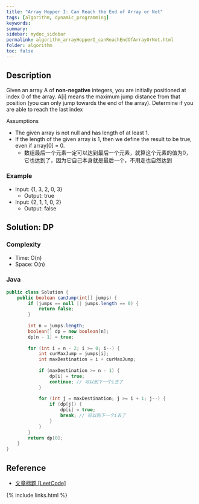 ```yaml
---
title: "Array Hopper I: Can Reach the End of Array or Not"
tags: [algorithm, dynamic_programming]
keywords:
summary:
sidebar: mydoc_sidebar
permalink: algorithm_arrayHopperI_canReachEndOfArrayOrNot.html
folder: algorithm
toc: false
---
```


## Description
Given an array A of **non-negative** integers, you are initially positioned at index 0 of the array. 
A[i] means the maximum jump distance from that position (you can only jump towards the end of the array). 
Determine if you are able to reach the last index

Assumptions
* The given array is not null and has length of at least 1.
* If the length of the given array is 1, then we define the result to be true, even if array[0] = 0.
  * 数组最后一个元素一定可以达到最后一个元素，就算这个元素的值为0，它也达到了，因为它自己本身就是最后一个，不用走也自然达到

### Example
* Input: {1, 3, 2, 0, 3}
  * Output: true
* Input: {2, 1, 1, 0, 2}
  * Output: false
  
## Solution: DP

### Complexity
* Time: O(n)
* Space: O(n)

### Java
```java
public class Solution {
    public boolean canJump(int[] jumps) {
        if (jumps == null || jumps.length == 0) {
            return false;
        }
      
        int n = jumps.length;
        boolean[] dp = new boolean[n];
        dp[n - 1] = true;
      
        for (int i = n - 2; i >= 0; i--) {
            int curMaxJump = jumps[i];
            int maxDestination = i + curMaxJump;
            
            if (maxDestination >= n - 1) {
                dp[i] = true;
                continue; // 可以到下一个i去了
            }
            
            for (int j = maxDestination; j >= i + 1; j--) {
                if (dp[j]) {
                    dp[i] = true;
                    break; // 可以到下一个i去了
                }
            }
        }
        return dp[0];
    }
}
```

## Reference
* [文章标题 [LeetCode]](网址放在这里)

{% include links.html %}
